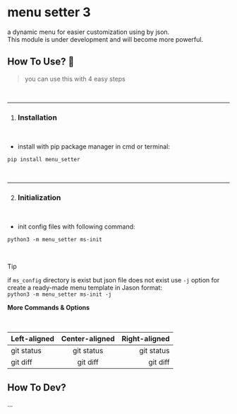 # menu setter 3
a dynamic menu for easier customization using by json.
<br>
This module is under development and will become more powerful.

## How To Use? 🍡
> you can use this with 4 easy steps

<br>

-------------------
1. ### Installation

<br>

- install with pip package manager in cmd or terminal:
```
pip install menu_setter 
```

<br>

_____________________
2. ### Initialization

<br>

- init config files with following command:
```
python3 -m menu_setter ms-init
```

<br>

> [!TIP]
>  if `ms_config` directory is exist but json file does not exist use `-j` option for create a ready-made menu template in Jason format:
> <br>
> ```python3 -m menu_setter ms-init -j```

<b>More Commands & Options</b>

<br>

| Left-aligned | Center-aligned | Right-aligned |
| :---         |     :---:      |          ---: |
| git status   | git status     | git status    |
| git diff     | git diff       | git diff      |

## How To Dev?
...
